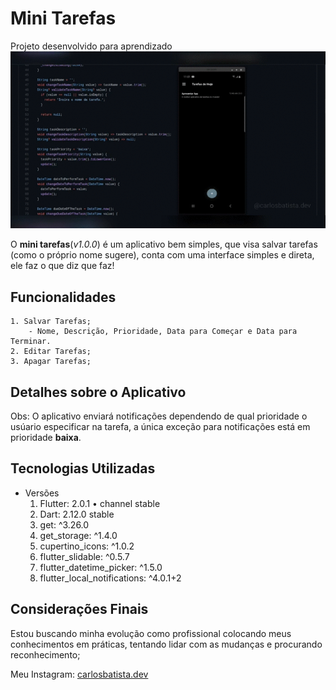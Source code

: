 # Mini Tarefas

Projeto desenvolvido para aprendizado
![Demonstração do Aplicativo](demo.gif)

O **mini tarefas**(_v1.0.0_) é um aplicativo bem simples, que visa salvar tarefas (como o próprio nome sugere), conta com uma interface simples e direta, ele faz o que diz que faz!

## Funcionalidades

    1. Salvar Tarefas;
        - Nome, Descrição, Prioridade, Data para Começar e Data para Terminar.
    2. Editar Tarefas;
    3. Apagar Tarefas;

## Detalhes sobre o Aplicativo

Obs: O aplicativo enviará notificações dependendo de qual prioridade o usúario especificar na tarefa, a única exceção para notificações está em prioridade **baixa**.

## Tecnologias Utilizadas

- Versões
    1. Flutter: 2.0.1 • channel stable
    2. Dart: 2.12.0 stable
    3. get: ^3.26.0
    4. get_storage: ^1.4.0
    5. cupertino_icons: ^1.0.2
    6. flutter_slidable: ^0.5.7
    7. flutter_datetime_picker: ^1.5.0
    8. flutter_local_notifications: ^4.0.1+2

## Considerações Finais

Estou buscando minha evolução como profissional colocando meus conhecimentos em práticas, tentando lidar com as mudanças e procurando reconhecimento;

Meu Instagram: [carlosbatista.dev](https://www.instagram.com/carlosbatista.dev)